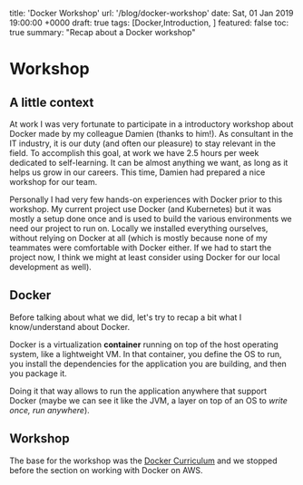 title: 'Docker Workshop'
url: '/blog/docker-workshop'
date: Sat, 01 Jan 2019 19:00:00 +0000
draft: true
tags: [Docker,Introduction, ]
featured: false
toc: true
summary: "Recap about a Docker workshop"

# Workshop

## A little context

At work I was very fortunate to participate in a introductory workshop about Docker made by my colleague Damien (thanks to him!). As consultant in the IT industry, it is our duty (and often our pleasure) to stay relevant in the field. To accomplish this goal, at work we have 2.5 hours per week dedicated to self-learning. It can be almost anything we want, as long as it helps us grow in our careers. This time, Damien had prepared a nice workshop for our team. 

Personally I had very few hands-on experiences with Docker prior to this workshop. My current project use Docker (and Kubernetes) but it was mostly a setup done once and is used to build the various environments we need our project to run on. Locally we installed everything ourselves, without relying on Docker at all (which is mostly because none of my teammates were comfortable with Docker either. If we had to start the project now, I think we might at least consider using Docker for our local development as well).

## Docker

Before talking about what we did, let's try to recap a bit what I know/understand about Docker.

Docker is a virtualization **container** running on top of the host operating system, like a lightweight VM. In that container, you define the OS to run, you install the dependencies for the application you are building, and then you package it.

Doing it that way allows to run the application anywhere that support Docker (maybe we can see it like the JVM, a layer on top of an OS to *write once, run anywhere*).

## Workshop

The base for the workshop was the [Docker Curriculum](https://docker-curriculum.com/#hello-world) and we stopped before the section on working with Docker on AWS. 

